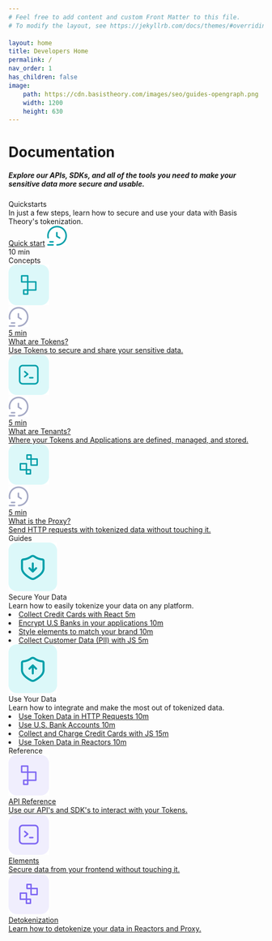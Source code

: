 ```yaml
---
# Feel free to add content and custom Front Matter to this file.
# To modify the layout, see https://jekyllrb.com/docs/themes/#overriding-theme-defaults

layout: home
title: Developers Home
permalink: /
nav_order: 1
has_children: false
image:
    path: https://cdn.basistheory.com/images/seo/guides-opengraph.png
    width: 1200
    height: 630
---
```


<html>
    <head>
        <meta charset="utf-8">
        <title>Basis Theory Overview</title>
    </head>
    <body class="home-page">
        <h1>Documentation</h1>
        <h5>Explore our APIs, SDKs, and all of the tools you need to make your sensitive data more secure and usable.</h5>
        <div class="quickstarts">
            <div class="quickstart-info">
                <div class="quickstart-header">Quickstarts</div>
                <div class="quickstart-subtitle">In just a few steps, learn how to secure and use your data with Basis Theory's tokenization.</div>
                <div class="quickstart-action">
                    <a href="/getting-started">Quick start</a>
                    <img src="./assets/images/icons/blue-time.svg" alt="time-icon">
                    <div>10 min</div>
                </div>
            </div>
        </div>
        <div class="sub-header">
            Concepts
        </div>
        <div class="cards">
            <a class="card" href="/concepts/what-are-tokens">
                <div class="icon-and-time-estimate">
                    <img src="./assets/images/icons/blue-token.svg">
                    <div class="time-estimate">
                        <img src="./assets/images/icons/grey-time.svg" alt="time-icon">
                        <div>5 min</div>
                    </div>
                </div>
                <div class="card-title">What are Tokens?</div>
                <div>Use Tokens to secure and share your sensitive data.</div>
            </a>
            <a class="card" href="/concepts/what-are-tenants">
                <div class="icon-and-time-estimate">
                    <img src="./assets/images/icons/blue-terminal.svg">
                    <div class="time-estimate">
                        <img src="./assets/images/icons/grey-time.svg" alt="time-icon">
                        <div>5 min</div>
                    </div>
                </div>
                <div class="card-title">What are Tenants?</div>
                <div>Where your Tokens and Applications are defined, managed, and stored.</div>
            </a>
            <a class="card" href="/concepts/what-is-the-proxy">
                <div class="icon-and-time-estimate">
                    <img src="./assets/images/icons/blue-reactor.svg">
                    <div class="time-estimate">
                        <img src="./assets/images/icons/grey-time.svg" alt="time-icon">
                        <div>5 min</div>
                    </div>
                </div>
                <div class="card-title">What is the Proxy?</div>
                <div>Send HTTP requests with tokenized data without touching it.</div>
            </a>
        </div>
        <div class="sub-header">
            Guides
        </div>
        <div class="cards">
            <div class="card guide">
                <div class="icon-and-guides">
                    <img src="./assets/images/icons/shield-down-arrow.svg" alt="shield-down-arrow">
                    <div class="guides">
                        <div class="card-title">Secure Your Data</div>
                        <div>Learn how to easily tokenize your data on any platform.</div>
                        <div class="guides-list">
                            <li><a href="/guides/collect-cards-with-elements-react">Collect Credit Cards with React <span class="guide-time-estimate">5m</span></a></li>
                            <li><a href="/guides/encrypt-us-banks-in-your-applications">Encrypt U.S Banks in your applications <span class="guide-time-estimate">10m</span></a></li>
                            <li><a href="/guides/style-elements-for-my-brand">Style elements to match your brand <span class="guide-time-estimate">10m</span></a></li>
                            <li><a href="/guides/collect-pii-js">Collect Customer Data (PII) with JS <span class="guide-time-estimate">5m</span></a></li>
                        </div>
                    </div>
                </div>
            </div>
            <div class="card guide">
                <div class="icon-and-guides">
                    <img src="./assets/images/icons/shield-up-arrow.svg" alt="shield-up-arrow">
                    <div class="guides">
                        <div class="card-title">Use Your Data</div>
                        <div>Learn how to integrate and make the most out of tokenized data.</div>
                        <div class="guides-list">
                            <li><a href="/guides/use-token-data-in-http-requests">Use Token Data in HTTP Requests <span class="guide-time-estimate">10m</span></a></li>
                            <li><a href="/guides/use-us-bank-accounts-without-touching-them">Use U.S. Bank Accounts <span class="guide-time-estimate">10m</span></a></li>
                            <li><a href="/guides/collect-cards-with-elements">Collect and Charge Credit Cards with JS <span class="guide-time-estimate">15m</span></a></li>
                            <li><a href="/guides/use-token-data-in-reactors">Use Token Data in Reactors <span class="guide-time-estimate">10m</span></a></li>
                        </div>
                    </div>
                </div>
            </div>
        </div>
        <div class="sub-header">
            Reference
        </div>
        <div class="cards">
            <a class="card" href="https://docs.basistheory.com/api-reference/#introduction">
                <div class="icon-and-time-estimate">
                    <img src="./assets/images/icons/purple-token.svg">
                </div>
                <div class="card-title">API Reference</div>
                <div>Use our API's and SDK's to interact with your Tokens.</div>
            </a>
            <a class="card" href="https://docs.basistheory.com/elements/#introduction">
                <div class="icon-and-time-estimate">
                    <img src="./assets/images/icons/purple-terminal.svg">
                </div>
                <div class="card-title">Elements</div>
                <div>Secure data from your frontend without touching it.</div>
            </a>
            <a class="card" href="https://docs.basistheory.com/detokenization/#introduction">
                <div class="icon-and-time-estimate">
                    <img src="./assets/images/icons/purple-reactor.svg">
                </div>
                <div class="card-title">Detokenization</div>
                <div>Learn how to detokenize your data in Reactors and Proxy.</div>
            </a>
        </div>
    </body>
</html>